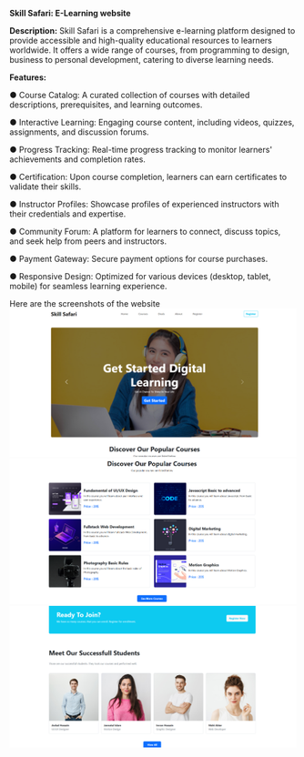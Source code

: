 **Skill Safari: E-Learning website**

**Description:**
Skill Safari is a comprehensive e-learning platform designed to provide accessible and high-quality educational resources to learners worldwide. It offers a wide range of courses, from programming to design, business to personal development, catering to diverse learning needs.

**Features:**

● Course Catalog: A curated collection of courses with detailed descriptions, prerequisites, and learning outcomes.

● Interactive Learning: Engaging course content, including videos, quizzes, assignments, and discussion forums.

● Progress Tracking: Real-time progress tracking to monitor learners' achievements and completion rates.

● Certification: Upon course completion, learners can earn certificates to validate their skills.

● Instructor Profiles: Showcase profiles of experienced instructors with their credentials and expertise.

● Community Forum: A platform for learners to connect, discuss topics, and seek help from peers and instructors.

● Payment Gateway: Secure payment options for course purchases.

● Responsive Design: Optimized for various devices (desktop, tablet, mobile) for seamless learning experience.

Here are the screenshots of the website
![Image 1](https://raw.githubusercontent.com/divyaShree2125/Skill-Safari/main/Screenshot%20(212).png)
![Image 2](https://raw.githubusercontent.com/divyaShree2125/Skill-Safari/main/Screenshot%20(213).png)
![Image 3](https://raw.githubusercontent.com/divyaShree2125/Skill-Safari/main/Screenshot%20(215).png)
